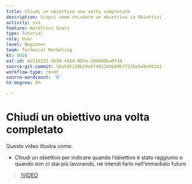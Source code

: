```yaml
---
title: Chiudi un obiettivo una volta completato
description: Scopri come chiudere un obiettivo in Obiettivi .
activity: use
feature: Workfront Goals
type: Tutorial
role: User
level: Beginner
team: Technical Marketing
kt: 8926
exl-id: 6d31d231-5b59-4924-907e-200800ba0f44
source-git-commit: 58a545120b29a5f492344b89b77235e548e94241
workflow-type: tm+mt
source-wordcount: '0'
ht-degree: 0%

---
```


# Chiudi un obiettivo una volta completato

Questo video illustra come:

* Chiudi un obiettivo per indicare quando l’obiettivo è stato raggiunto o quando non ci stai più lavorando, né intendi farlo nell’immediato futuro

>[!VIDEO](https://video.tv.adobe.com/v/335198/?quality=12)
